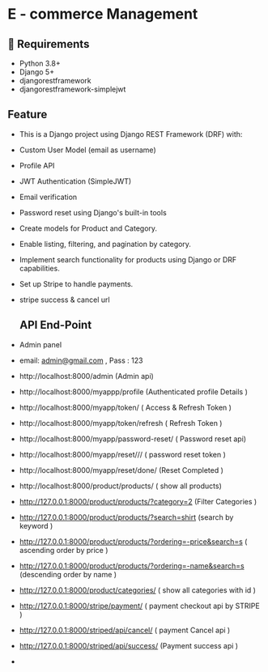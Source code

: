 # E - commerce Management 

## 🔧 Requirements

- Python 3.8+
- Django 5+
- djangorestframework
- djangorestframework-simplejwt
  
## Feature

- This is a Django project using Django REST Framework (DRF) with:
- Custom User Model (email as username)
- Profile API
- JWT Authentication (SimpleJWT)
- Email verification
- Password reset using Django's built-in tools
- Create models for Product and Category.
- Enable listing, filtering, and pagination by category.
- Implement search functionality for products using Django or DRF capabilities.
- Set up Stripe to handle payments.
- stripe success & cancel url

  ## API End-Point
- Admin panel
- email: admin@gmail.com , Pass : 123
- http://localhost:8000/admin (Admin api)
- http://localhost:8000/myappp/profile (Authenticated profile Details )
- http://localhost:8000/myapp/token/   ( Access & Refresh Token )
- http://localhost:8000/myapp/token/refresh ( Refresh Token )
- http://localhost:8000/myapp/password-reset/  ( Password reset api)
- http://localhost:8000/myapp/reset/<uidb64>/<token>/ ( password reset token )
- http://localhost:8000/myapp/reset/done/  (Reset Completed )
- http://localhost:8000/product/products/  ( show all products)
- http://127.0.0.1:8000/product/products/?category=2  (Filter Categories )
- http://127.0.0.1:8000/product/products/?search=shirt  (search by keyword )
- http://127.0.0.1:8000/product/products/?ordering=-price&search=s ( ascending order by price )
- http://127.0.0.1:8000/product/products/?ordering=-name&search=s   (descending order by name )
- http://127.0.0.1:8000/product/categories/ ( show all categories with id )
- http://127.0.0.1:8000/stripe/payment/  ( payment checkout api by STRIPE )
- http://127.0.0.1:8000/striped/api/cancel/ ( payment Cancel api )
- http://127.0.0.1:8000/striped/api/success/ (Payment success api ) 
 - 

